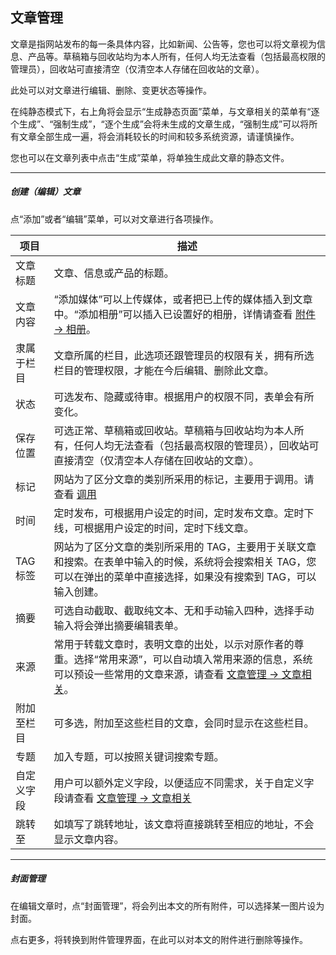 ## 文章管理

文章是指网站发布的每一条具体内容，比如新闻、公告等，您也可以将文章视为信息、产品等。草稿箱与回收站均为本人所有，任何人均无法查看（包括最高权限的管理员），回收站可直接清空（仅清空本人存储在回收站的文章）。

此处可以对文章进行编辑、删除、变更状态等操作。

在纯静态模式下，右上角将会显示“生成静态页面”菜单，与文章相关的菜单有“逐个生成”、“强制生成”，“逐个生成”会将未生成的文章生成，“强制生成”可以将所有文章全部生成一遍，将会消耗较长的时间和较多系统资源，请谨慎操作。

您也可以在文章列表中点击“生成”菜单，将单独生成此文章的静态文件。

----------

##### 创建（编辑）文章

点“添加”或者“编辑”菜单，可以对文章进行各项操作。
 
| 项目 | 描述 |
| - | - |
| 文章标题 | 文章、信息或产品的标题。 |
| 文章内容 | “添加媒体”可以上传媒体，或者把已上传的媒体插入到文章中。“添加相册”可以插入已设置好的相册，详情请查看 [附件 -> 相册](attach_album.md)。 |
| 隶属于栏目 | 文章所属的栏目，此选项还跟管理员的权限有关，拥有所选栏目的管理权限，才能在今后编辑、删除此文章。 |
| 状态 | 可选发布、隐藏或待审。根据用户的权限不同，表单会有所变化。 |
| 保存位置 | 可选正常、草稿箱或回收站。草稿箱与回收站均为本人所有，任何人均无法查看（包括最高权限的管理员），回收站可直接清空（仅清空本人存储在回收站的文章）。 |
| 标记 | 网站为了区分文章的类别所采用的标记，主要用于调用。请查看 [调用](call.md) |
| 时间 | 定时发布，可根据用户设定的时间，定时发布文章。定时下线，可根据用户设定的时间，定时下线文章。 |
| TAG 标签 | 网站为了区分文章的类别所采用的 TAG，主要用于关联文章和搜索。在表单中输入的时候，系统将会搜索相关 TAG，您可以在弹出的菜单中直接选择，如果没有搜索到 TAG，可以输入创建。 |
| 摘要 | 可选自动截取、截取纯文本、无和手动输入四种，选择手动输入将会弹出摘要编辑表单。 |
| 来源 | 常用于转载文章时，表明文章的出处，以示对原作者的尊重。选择“常用来源”，可以自动填入常用来源的信息，系统可以预设一些常用的文章来源，请查看 [文章管理 -> 文章相关](article_relation.md#source)。 |
| 附加至栏目 | 可多选，附加至这些栏目的文章，会同时显示在这些栏目。 |
| 专题 | 加入专题，可以按照关键词搜索专题。 |
| 自定义字段 | 用户可以额外定义字段，以便适应不同需求，关于自定义字段请查看 [文章管理 -> 文章相关](article_relation.md#custom) |
| 跳转至 | 如填写了跳转地址，该文章将直接跳转至相应的地址，不会显示文章内容。 |

----------
 
##### 封面管理

在编辑文章时，点“封面管理”，将会列出本文的所有附件，可以选择某一图片设为封面。

点右更多，将转换到附件管理界面，在此可以对本文的附件进行删除等操作。


